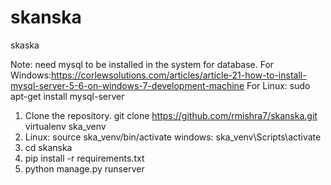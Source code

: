 # skanska
skaska

Note: need mysql to be installed in the system for database.
For Windows:https://corlewsolutions.com/articles/article-21-how-to-install-mysql-server-5-6-on-windows-7-development-machine
For Linux: sudo apt-get install mysql-server

1. Clone the repository.
git clone https://github.com/rmishra7/skanska.git
virtualenv ska_venv
2. Linux: source ska_venv/bin/activate
windows: ska_venv\Scripts\activate
3. cd skanska
4. pip install -r requirements.txt
5. python manage.py runserver